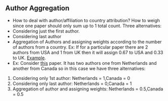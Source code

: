 ## Author Aggregation

- How to deal with author/affiliation to country attribution? How to weigh since one paper should only sum up to 1 total count. Three alternatives:
- Considering just the first author.
- Considering last author
- Aggregation of Authors and assigning weights according to the number of authors from a country. Ex: If for a particular paper there are 2 authors from USA and 1 from UK then it will assign 0.67 to USA and 0.33 to UK.
<a href="https://drive.google.com/file/d/1HBr2BQFt_e_gvmPqRZlIuHOjj9ZM67A4/view?usp=sharing">Example</a>.
- Ex: Consider <a href="https://arxiv.org/pdf/1412.6980v8.pdf">this</a> paper. It has two authors one from Netherlands and another from Canada so in this case we have three alternatives:
1. Considering only 1st author: Netherlands = 1,Canada = 0
2. Considering only last author: Netherlands = 0,Canada = 1
3. Aggregation of author and assigning weights: Netherlands = 0.5,Canada = 0.5

